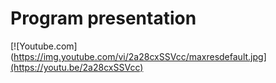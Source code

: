 # Program presentation
[![Youtube.com](https://img.youtube.com/vi/2a28cxSSVcc/maxresdefault.jpg](https://youtu.be/2a28cxSSVcc)
